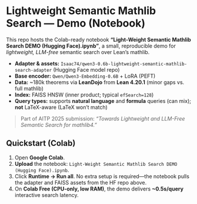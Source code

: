 # Lightweight Semantic Mathlib Search — Demo (Notebook)

This repo hosts the Colab-ready notebook **“Light-Weight Semantic Mathlib Search DEMO (Hugging Face).ipynb”**, a small, reproducible demo for *lightweight, LLM-free* semantic search over Lean’s mathlib.

- **Adapter & assets:** `Isaac74/qwen3-0.6b-lightweight-semantic-mathlib-search-adapter` (Hugging Face model repo)
- **Base encoder:** `Qwen/Qwen3-Embedding-0.6B` + LoRA (PEFT)
- **Data:** ~180k theorems via **LeanDojo** from **Lean 4.20.1** (minor gaps vs. full mathlib)
- **Index:** FAISS HNSW (inner product; typical `efSearch=128`)
- **Query types:** supports **natural language** and **formula** queries (can mix); **not** LaTeX-aware (LaTeX won’t match)

> Part of AITP 2025 submission: *“Towards Lightweight and LLM-Free Semantic Search for mathlib4.”*

## Quickstart (Colab)

1. Open **Google Colab**.
2. **Upload** the notebook: `Light-Weight Semantic Mathlib Search DEMO (Hugging Face).ipynb`.
3. Click **Runtime → Run all**. No extra setup is required—the notebook pulls the adapter and FAISS assets from the HF repo above.
4. On **Colab Free (CPU-only, low RAM)**, the demo delivers **~0.5s/query** interactive search latency.
